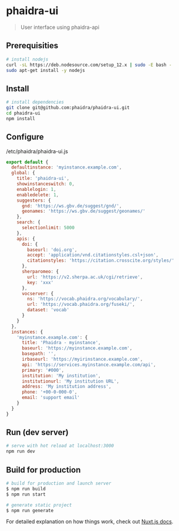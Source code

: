 # phaidra-ui

> User interface using phaidra-api

## Prerequisities

``` bash
# install nodejs
curl -sL https://deb.nodesource.com/setup_12.x | sudo -E bash -
sudo apt-get install -y nodejs
```

## Install

``` bash
# install dependencies
git clone git@github.com:phaidra/phaidra-ui.git
cd phaidra-ui
npm install
```

## Configure

/etc/phaidra/phaidra-ui.js
```js
export default {
  defaultinstance: 'myinstance.example.com',
  global: {
    title: 'phaidra-ui',
    showinstanceswitch: 0,
    enablelogin: 1,
    enabledelete: 1,
    suggesters: {
      gnd: 'https://ws.gbv.de/suggest/gnd/',
      geonames: 'https://ws.gbv.de/suggest/geonames/'
    },
    search: {
      selectionlimit: 5000
    },
    apis: {
      doi: {
        baseurl: 'doi.org',
        accept: 'application/vnd.citationstyles.csl+json',
        citationstyles: 'https://citation.crosscite.org/styles/'
      },
      sherparomeo: {
        url: 'https://v2.sherpa.ac.uk/cgi/retrieve',
        key: 'xxx'
      },
      vocserver: {
        ns: 'https://vocab.phaidra.org/vocabulary/',
        url: 'https://vocab.phaidra.org/fuseki/',
        dataset: 'vocab'
      }
    }
  },
  instances: {
    'myinstance.example.com': {
      title: 'Phaidra - myinstance',
      baseurl: 'https://myinstance.example.com',
      basepath: '',
      irbaseurl: 'https://myirinstance.example.com',
      api: 'https://services.myinstance.example.com/api',
      primary: '#000',
      institution: 'My institution',
      institutionurl: 'My institution URL',
      address: 'My institution address',
      phone: '+00-0-000-0',
      email: 'support email'
    }
  }
}
```

## Run (dev server)

```bash
# serve with hot reload at localhost:3000
npm run dev
```

## Build for production

```bash
# build for production and launch server
$ npm run build
$ npm run start

# generate static project
$ npm run generate
```


For detailed explanation on how things work, check out [Nuxt.js docs](https://nuxtjs.org).

